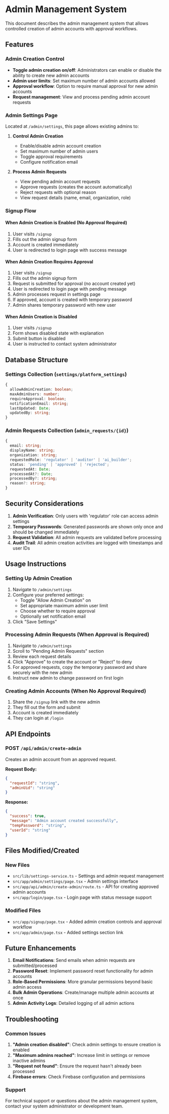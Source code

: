 # Admin Management System

This document describes the admin management system that allows controlled creation of admin accounts with approval workflows.

## Features

### Admin Creation Control
- **Toggle admin creation on/off**: Administrators can enable or disable the ability to create new admin accounts
- **Admin user limits**: Set maximum number of admin accounts allowed
- **Approval workflow**: Option to require manual approval for new admin accounts
- **Request management**: View and process pending admin account requests

### Admin Settings Page
Located at `/admin/settings`, this page allows existing admins to:

1. **Control Admin Creation**
   - Enable/disable admin account creation
   - Set maximum number of admin users
   - Toggle approval requirements
   - Configure notification email

2. **Process Admin Requests**
   - View pending admin account requests
   - Approve requests (creates the account automatically)
   - Reject requests with optional reason
   - View request details (name, email, organization, role)

### Signup Flow

#### When Admin Creation is Enabled (No Approval Required)
1. User visits `/signup`
2. Fills out the admin signup form
3. Account is created immediately
4. User is redirected to login page with success message

#### When Admin Creation Requires Approval
1. User visits `/signup`
2. Fills out the admin signup form
3. Request is submitted for approval (no account created yet)
4. User is redirected to login page with pending message
5. Admin processes request in settings page
6. If approved, account is created with temporary password
7. Admin shares temporary password with new user

#### When Admin Creation is Disabled
1. User visits `/signup`
2. Form shows disabled state with explanation
3. Submit button is disabled
4. User is instructed to contact system administrator

## Database Structure

### Settings Collection (`settings/platform_settings`)
```typescript
{
  allowAdminCreation: boolean;
  maxAdminUsers: number;
  requireApproval: boolean;
  notificationEmail: string;
  lastUpdated: Date;
  updatedBy: string;
}
```

### Admin Requests Collection (`admin_requests/{id}`)
```typescript
{
  email: string;
  displayName: string;
  organization: string;
  requestedRole: 'regulator' | 'auditor' | 'ai_builder';
  status: 'pending' | 'approved' | 'rejected';
  requestedAt: Date;
  processedAt?: Date;
  processedBy?: string;
  reason?: string;
}
```

## Security Considerations

1. **Admin Verification**: Only users with 'regulator' role can access admin settings
2. **Temporary Passwords**: Generated passwords are shown only once and should be changed immediately
3. **Request Validation**: All admin requests are validated before processing
4. **Audit Trail**: All admin creation activities are logged with timestamps and user IDs

## Usage Instructions

### Setting Up Admin Creation
1. Navigate to `/admin/settings`
2. Configure your preferred settings:
   - Toggle "Allow Admin Creation" on
   - Set appropriate maximum admin user limit
   - Choose whether to require approval
   - Optionally set notification email
3. Click "Save Settings"

### Processing Admin Requests (When Approval is Required)
1. Navigate to `/admin/settings`
2. Scroll to "Pending Admin Requests" section
3. Review each request details
4. Click "Approve" to create the account or "Reject" to deny
5. For approved requests, copy the temporary password and share securely with the new admin
6. Instruct new admin to change password on first login

### Creating Admin Accounts (When No Approval Required)
1. Share the `/signup` link with the new admin
2. They fill out the form and submit
3. Account is created immediately
4. They can login at `/login`

## API Endpoints

### POST `/api/admin/create-admin`
Creates an admin account from an approved request.

**Request Body:**
```json
{
  "requestId": "string",
  "adminUid": "string"
}
```

**Response:**
```json
{
  "success": true,
  "message": "Admin account created successfully",
  "tempPassword": "string",
  "userId": "string"
}
```

## Files Modified/Created

### New Files
- `src/lib/settings-service.ts` - Settings and admin request management
- `src/app/admin/settings/page.tsx` - Admin settings interface
- `src/app/api/admin/create-admin/route.ts` - API for creating approved admin accounts
- `src/app/login/page.tsx` - Login page with status message support

### Modified Files
- `src/app/signup/page.tsx` - Added admin creation controls and approval workflow
- `src/app/admin/page.tsx` - Added settings section link

## Future Enhancements

1. **Email Notifications**: Send emails when admin requests are submitted/processed
2. **Password Reset**: Implement password reset functionality for admin accounts
3. **Role-Based Permissions**: More granular permissions beyond basic admin access
4. **Bulk Admin Operations**: Create/manage multiple admin accounts at once
5. **Admin Activity Logs**: Detailed logging of all admin actions

## Troubleshooting

### Common Issues
1. **"Admin creation disabled"**: Check admin settings to ensure creation is enabled
2. **"Maximum admins reached"**: Increase limit in settings or remove inactive admins
3. **"Request not found"**: Ensure the request hasn't already been processed
4. **Firebase errors**: Check Firebase configuration and permissions

### Support
For technical support or questions about the admin management system, contact your system administrator or development team.

